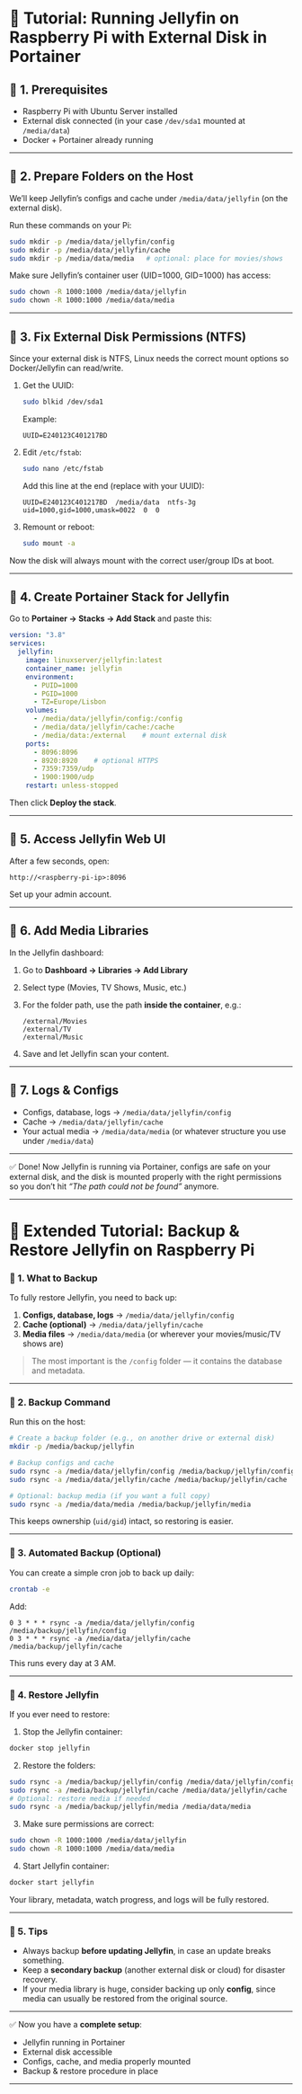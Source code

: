 # 📖 Tutorial: Running Jellyfin on Raspberry Pi with External Disk in Portainer

## 🔹 1. Prerequisites

* Raspberry Pi with Ubuntu Server installed
* External disk connected (in your case `/dev/sda1` mounted at `/media/data`)
* Docker + Portainer already running

---

## 🔹 2. Prepare Folders on the Host

We’ll keep Jellyfin’s configs and cache under `/media/data/jellyfin` (on the external disk).

Run these commands on your Pi:

```bash
sudo mkdir -p /media/data/jellyfin/config
sudo mkdir -p /media/data/jellyfin/cache
sudo mkdir -p /media/data/media   # optional: place for movies/shows
```

Make sure Jellyfin’s container user (UID=1000, GID=1000) has access:

```bash
sudo chown -R 1000:1000 /media/data/jellyfin
sudo chown -R 1000:1000 /media/data/media
```

---

## 🔹 3. Fix External Disk Permissions (NTFS)

Since your external disk is NTFS, Linux needs the correct mount options so Docker/Jellyfin can read/write.

1. Get the UUID:

   ```bash
   sudo blkid /dev/sda1
   ```

   Example:

   ```
   UUID=E240123C401217BD
   ```

2. Edit `/etc/fstab`:

   ```bash
   sudo nano /etc/fstab
   ```

   Add this line at the end (replace with your UUID):

   ```
   UUID=E240123C401217BD  /media/data  ntfs-3g  uid=1000,gid=1000,umask=0022  0  0
   ```

3. Remount or reboot:

   ```bash
   sudo mount -a
   ```

Now the disk will always mount with the correct user/group IDs at boot.

---

## 🔹 4. Create Portainer Stack for Jellyfin

Go to **Portainer → Stacks → Add Stack** and paste this:

```yaml
version: "3.8"
services:
  jellyfin:
    image: linuxserver/jellyfin:latest
    container_name: jellyfin
    environment:
      - PUID=1000
      - PGID=1000
      - TZ=Europe/Lisbon
    volumes:
      - /media/data/jellyfin/config:/config
      - /media/data/jellyfin/cache:/cache
      - /media/data:/external    # mount external disk
    ports:
      - 8096:8096
      - 8920:8920    # optional HTTPS
      - 7359:7359/udp
      - 1900:1900/udp
    restart: unless-stopped
```

Then click **Deploy the stack**.

---

## 🔹 5. Access Jellyfin Web UI

After a few seconds, open:

```
http://<raspberry-pi-ip>:8096
```

Set up your admin account.

---

## 🔹 6. Add Media Libraries

In the Jellyfin dashboard:

1. Go to **Dashboard → Libraries → Add Library**
2. Select type (Movies, TV Shows, Music, etc.)
3. For the folder path, use the path **inside the container**, e.g.:

   ```
   /external/Movies
   /external/TV
   /external/Music
   ```
4. Save and let Jellyfin scan your content.

---

## 🔹 7. Logs & Configs

* Configs, database, logs → `/media/data/jellyfin/config`
* Cache → `/media/data/jellyfin/cache`
* Your actual media → `/media/data/media` (or whatever structure you use under `/media/data`)

---

✅ Done!
Now Jellyfin is running via Portainer, configs are safe on your external disk, and the disk is mounted properly with the right permissions so you don’t hit *“The path could not be found”* anymore.

---

# 📖 Extended Tutorial: Backup & Restore Jellyfin on Raspberry Pi

### 🔹 1. What to Backup

To fully restore Jellyfin, you need to back up:

1. **Configs, database, logs** → `/media/data/jellyfin/config`
2. **Cache (optional)** → `/media/data/jellyfin/cache`
3. **Media files** → `/media/data/media` (or wherever your movies/music/TV shows are)

> The most important is the `/config` folder — it contains the database and metadata.

---

### 🔹 2. Backup Command

Run this on the host:

```bash
# Create a backup folder (e.g., on another drive or external disk)
mkdir -p /media/backup/jellyfin

# Backup configs and cache
sudo rsync -a /media/data/jellyfin/config /media/backup/jellyfin/config
sudo rsync -a /media/data/jellyfin/cache /media/backup/jellyfin/cache

# Optional: backup media (if you want a full copy)
sudo rsync -a /media/data/media /media/backup/jellyfin/media
```

This keeps ownership (`uid/gid`) intact, so restoring is easier.

---

### 🔹 3. Automated Backup (Optional)

You can create a simple cron job to back up daily:

```bash
crontab -e
```

Add:

```cron
0 3 * * * rsync -a /media/data/jellyfin/config /media/backup/jellyfin/config
0 3 * * * rsync -a /media/data/jellyfin/cache /media/backup/jellyfin/cache
```

This runs every day at 3 AM.

---

### 🔹 4. Restore Jellyfin

If you ever need to restore:

1. Stop the Jellyfin container:

```bash
docker stop jellyfin
```

2. Restore the folders:

```bash
sudo rsync -a /media/backup/jellyfin/config /media/data/jellyfin/config
sudo rsync -a /media/backup/jellyfin/cache /media/data/jellyfin/cache
# Optional: restore media if needed
sudo rsync -a /media/backup/jellyfin/media /media/data/media
```

3. Make sure permissions are correct:

```bash
sudo chown -R 1000:1000 /media/data/jellyfin
sudo chown -R 1000:1000 /media/data/media
```

4. Start Jellyfin container:

```bash
docker start jellyfin
```

Your library, metadata, watch progress, and logs will be fully restored.

---

### 🔹 5. Tips

* Always backup **before updating Jellyfin**, in case an update breaks something.
* Keep a **secondary backup** (another external disk or cloud) for disaster recovery.
* If your media library is huge, consider backing up only **config**, since media can usually be restored from the original source.

---

✅ Now you have a **complete setup**:

* Jellyfin running in Portainer
* External disk accessible
* Configs, cache, and media properly mounted
* Backup & restore procedure in place

---
